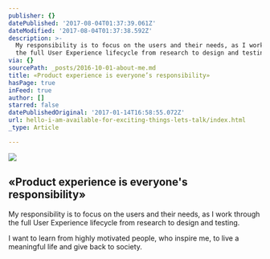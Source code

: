 ```yaml
---
publisher: {}
datePublished: '2017-08-04T01:37:39.061Z'
dateModified: '2017-08-04T01:37:38.592Z'
description: >-
  My responsibility is to focus on the users and their needs, as I work through
  the full User Experience lifecycle from research to design and testing.
via: {}
sourcePath: _posts/2016-10-01-about-me.md
title: «Product experience is everyone’s responsibility»
hasPage: true
inFeed: true
author: []
starred: false
datePublishedOriginal: '2017-01-14T16:58:55.072Z'
url: hello-i-am-available-for-exciting-things-lets-talk/index.html
_type: Article

---
```

![](https://the-grid-user-content.s3-us-west-2.amazonaws.com/7f1b5246-0d44-4d45-8048-0d6f0833fa5d.gif)

## «Product experience is everyone's responsibility»

My responsibility is to focus on the users and their needs, as I work through the full User Experience lifecycle from research to design and testing.

I want to learn from highly motivated people, who inspire me, to live a meaningful life and give back to society.